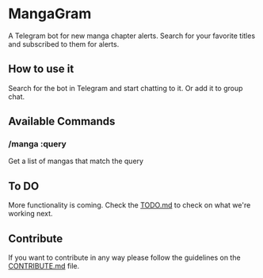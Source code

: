 # MangaGram

A Telegram bot for new manga chapter alerts. Search for your favorite titles and subscribed to them for alerts.

## How to use it

Search for the bot in Telegram and start chatting to it. Or add it to group chat.

## Available Commands

### /manga :query

Get a list of mangas that match the query

## To DO

More functionality is coming. Check the [TODO.md](TODO.md) to check on what we're working next.

## Contribute

If you want to contribute in any way please follow the guidelines on the [CONTRIBUTE.md](CONTRIBUTE.md) file.